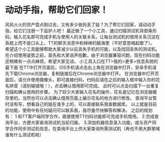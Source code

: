 # 动动手指，帮助它们回家！

风风火火的资产盘点刚过去，又有多少爸妈丢了娃？为了帮它们回家，请动动手指，给它们注册一下监护人吧！
最近做了一个小工具，通过扫描测试机背部条形码，输入花名即可完成手机与使用人的关联关系，让每台测试机的借用关系沉淀在系统上而不是口头上、TT的聊天消息中和婶婶的脑海里（不好意思唱起歌了）。
希望这个小工具能够帮助大家减少以后丢失手机的可能，以及找回丢失的测试机。
在介绍使用姿势之前，首先和大家说声抱歉，由于浏览器兼容问题，现在扫码功能还稍微有一点点麻烦，希望大家见谅。
小工具入口在TT>我的>更多>信息系统的最下面
在TT中打开页面后，iOS手机请点击右上角在浏览器中打开，安卓手机请先下载Chrome浏览器，复制链接后在Chrome浏览器中打开。
在浏览器中打开页面后，请允许使用摄像头，即可直接扫码，扫码后请在之后的输入框中输入你的花名拼音（请别输错哦！），点击确认借用即可完成。
此时可以点击扫描下一台重复扫描和确认借用的步骤。
为了较少大家输入花名的操作，花名是记忆在浏览器缓存里的，当然也可以点击确认借用页面上展示花名的地方进行修改。
查询平台暂时没有写，想看自己的娃在谁手上的，可以直接联系我查数据库。
以上就是目前的功能，使用中有任何疑问可以联系我，我尽量尽快解答和解决。
之后的规划有：
1.和TT客户端同学合作，直接使用TT扫码功能即可完成手机借用。
2.完成查询平台，方便大家查询测试机当前归属。
3.添加机器信息录入功能，或与资产同学合作同步测试机信息，在查询平台上供大家查询所需测试机（再也不用大群里喊谁有什么测试机啦）